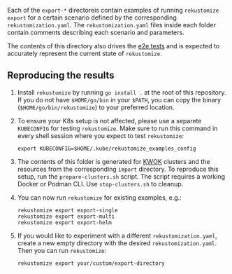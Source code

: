 Each of the `export-*` directoreis contain examples of running `rekustomize
export` for a certain scenario defined by the corresponding
`rekustomization.yaml`. The `rekustomization.yaml` files inside each folder
contain comments describing each scenario and parameters.

The contents of this directory also drives the [e2e tests](
https://github.com/Mirantis/rekustomize/blob/main/pkg/e2e/e2e_test.go)
and is expected to accurately represent the current state of `rekustomize`.

Reproducing the results
-----------------------
1. Install `rekustomize` by running `go install .` at the root of this
repository. If you do not have `$HOME/go/bin` in your `$PATH`, you can copy
the binary (`$HOME/go/bin/rekustomize`) to your preferred location.

2. To ensure your K8s setup is not affected, please use a separete `KUBECONFIG`
for testing `rekustomize`. Make sure to run this command in every shell session
where you expect to test `rekustomize`:
    ```
    export KUBECONFIG=$HOME/.kube/rekustomize_examples_config
    ```

3. The contents of this folder is generated for [KWOK](https://kwok.sigs.k8s.io)
clusters and the resources from the corresponding `import` directory. To
reproduce this setup, run the `prepare-clusters.sh` script. The script requires
a working Docker or Podman CLI. Use `stop-clusters.sh` to cleanup.

4. You can now run `rekustomize` for existing examples, e.g.:
    ```
    rekustomize export export-single
    rekustomize export export-multi
    rekustomize export export-helm
    ```

5. If you would like to experiment with a different `rekustomization.yaml`,
    create a new empty directory with the desired `rekustomization.yaml`.
    Then you can run `rekustomize`:
    ```
    rekustomize export your/custom/export-directory
    ```
